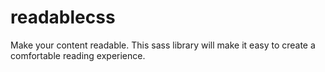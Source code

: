 # readablecss
Make your content readable. This sass library will make it easy to create a comfortable reading experience.
